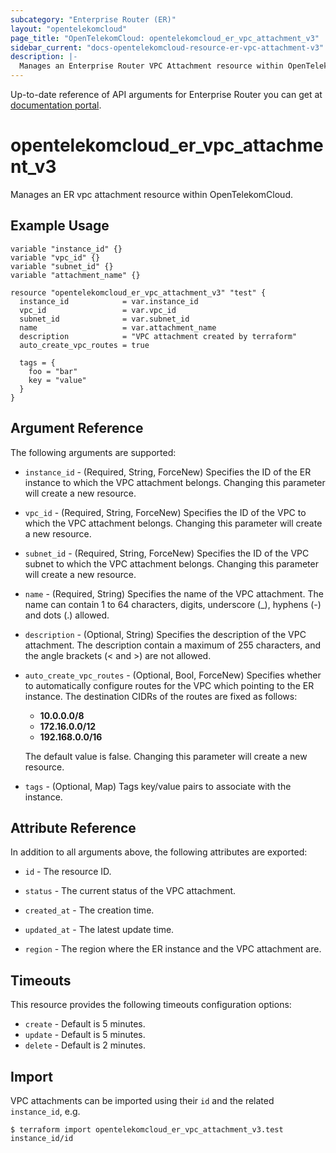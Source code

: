 ```yaml
---
subcategory: "Enterprise Router (ER)"
layout: "opentelekomcloud"
page_title: "OpenTelekomCloud: opentelekomcloud_er_vpc_attachment_v3"
sidebar_current: "docs-opentelekomcloud-resource-er-vpc-attachment-v3"
description: |-
  Manages an Enterprise Router VPC Attachment resource within OpenTelekomCloud.
---
```


Up-to-date reference of API arguments for Enterprise Router you can get at
[documentation portal](https://docs.otc.t-systems.com/enterprise-router/api-ref/apis/vpc_attachments/index.html).

# opentelekomcloud_er_vpc_attachment_v3

Manages an ER vpc attachment resource within OpenTelekomCloud.

## Example Usage

```hcl
variable "instance_id" {}
variable "vpc_id" {}
variable "subnet_id" {}
variable "attachment_name" {}

resource "opentelekomcloud_er_vpc_attachment_v3" "test" {
  instance_id            = var.instance_id
  vpc_id                 = var.vpc_id
  subnet_id              = var.subnet_id
  name                   = var.attachment_name
  description            = "VPC attachment created by terraform"
  auto_create_vpc_routes = true

  tags = {
    foo = "bar"
    key = "value"
  }
}
```

## Argument Reference

The following arguments are supported:

* `instance_id` - (Required, String, ForceNew) Specifies the ID of the ER instance to which the VPC attachment
  belongs.
  Changing this parameter will create a new resource.

* `vpc_id` - (Required, String, ForceNew) Specifies the ID of the VPC to which the VPC attachment belongs.
  Changing this parameter will create a new resource.

* `subnet_id` - (Required, String, ForceNew) Specifies the ID of the VPC subnet to which the VPC attachment belongs.
  Changing this parameter will create a new resource.

* `name` - (Required, String) Specifies the name of the VPC attachment.
  The name can contain 1 to 64 characters, digits, underscore (_), hyphens (-) and
  dots (.) allowed.

* `description` - (Optional, String) Specifies the description of the VPC attachment.
  The description contain a maximum of 255 characters, and the angle brackets (< and >) are not allowed.

* `auto_create_vpc_routes` - (Optional, Bool, ForceNew) Specifies whether to automatically configure routes for the VPC
  which pointing to the ER instance.
  The destination CIDRs of the routes are fixed as follows:
    + **10.0.0.0/8**
    + **172.16.0.0/12**
    + **192.168.0.0/16**

  The default value is false. Changing this parameter will create a new resource.

* `tags` - (Optional, Map) Tags key/value pairs to associate with the instance.

## Attribute Reference

In addition to all arguments above, the following attributes are exported:

* `id` - The resource ID.

* `status` - The current status of the VPC attachment.

* `created_at` - The creation time.

* `updated_at` - The latest update time.

* `region` - The region where the ER instance and the VPC attachment are.

## Timeouts

This resource provides the following timeouts configuration options:

* `create` - Default is 5 minutes.
* `update` - Default is 5 minutes.
* `delete` - Default is 2 minutes.

## Import

VPC attachments can be imported using their `id` and the related `instance_id`, e.g.

```
$ terraform import opentelekomcloud_er_vpc_attachment_v3.test instance_id/id
```
